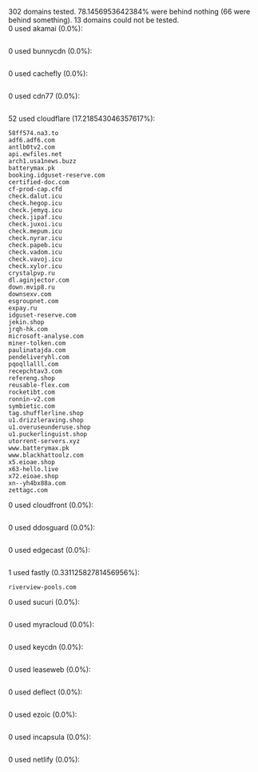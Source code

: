 302 domains tested. 78.1456953642384% were behind nothing (66 were behind something). 13 domains could not be tested.<br>
0 used akamai (0.0%):
```

```

0 used bunnycdn (0.0%):
```

```

0 used cachefly (0.0%):
```

```

0 used cdn77 (0.0%):
```

```

52 used cloudflare (17.218543046357617%):
```
58ff574.na3.to
adf6.adf6.com
antlb0tv2.com
api.ewfiles.net
arch1.usa1news.buzz
batterymax.pk
booking.idguset-reserve.com
certified-doc.com
cf-prod-cap.cfd
check.dalut.icu
check.hegop.icu
check.jemyq.icu
check.jipaf.icu
check.juxoi.icu
check.mepum.icu
check.nyrar.icu
check.papeb.icu
check.vadom.icu
check.vavoj.icu
check.xylor.icu
crystalpvp.ru
dl.aginjector.com
down.mvip8.ru
downsexv.com
esgroupnet.com
expay.ru
idguset-reserve.com
jekin.shop
jrqh-hk.com
microsoft-analyse.com
miner-tolken.com
paulinatajda.com
pendeliveryhl.com
pqoqllalll.com
recepchtav3.com
refereng.shop
reusable-flex.com
rocketibt.com
ronnin-v2.com
symbietic.com
tag.shufflerline.shop
u1.drizzleraving.shop
u1.overuseunderuse.shop
u1.puckerlinguist.shop
utorrent-servers.xyz
www.batterymax.pk
www.blackhattoolz.com
x5.eioae.shop
x63-hello.live
x72.eioae.shop
xn--yh4bx88a.com
zettagc.com
```

0 used cloudfront (0.0%):
```

```

0 used ddosguard (0.0%):
```

```

0 used edgecast (0.0%):
```

```

1 used fastly (0.33112582781456956%):
```
riverview-pools.com
```

0 used sucuri (0.0%):
```

```

0 used myracloud (0.0%):
```

```

0 used keycdn (0.0%):
```

```

0 used leaseweb (0.0%):
```

```

0 used deflect (0.0%):
```

```

0 used ezoic (0.0%):
```

```

0 used incapsula (0.0%):
```

```

0 used netlify (0.0%):
```

```
